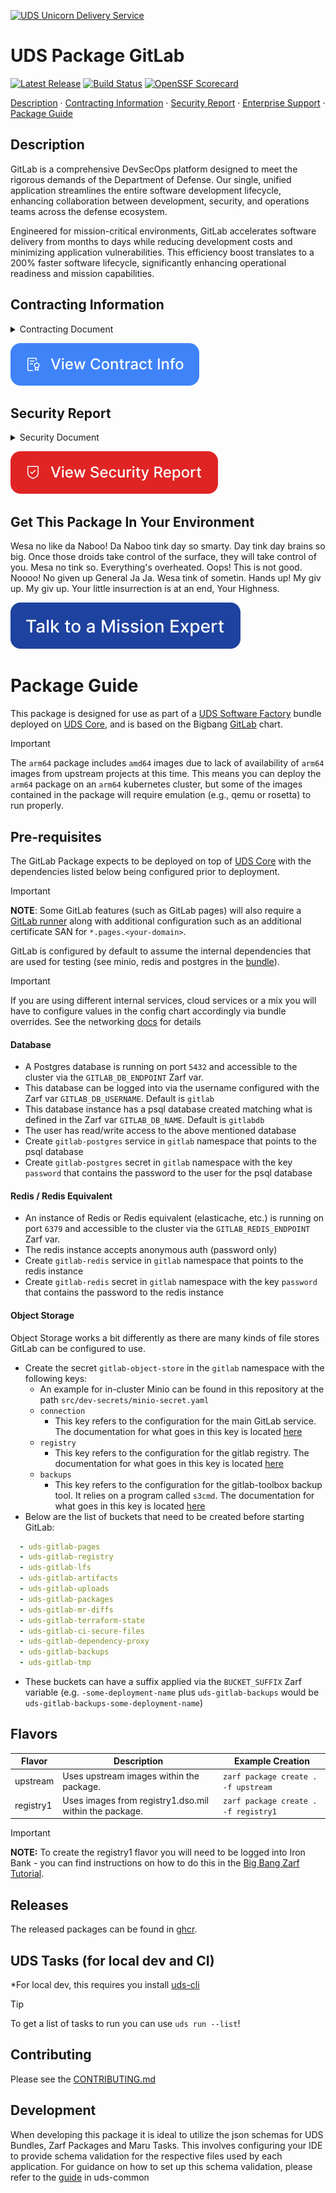 <a href="../README.md"><img width="200" alt="UDS Unicorn Delivery Service" src="https://github.com/defenseunicorns/uds-marketplace/assets/1349336/52deb6da-bef5-4501-8d97-e8a63b10dbc9"></a>

# UDS Package GitLab

[![Latest Release](https://img.shields.io/github/v/release/defenseunicorns/uds-package-gitlab)](https://github.com/defenseunicorns/uds-package-gitlab/releases)
[![Build Status](https://img.shields.io/github/actions/workflow/status/defenseunicorns/uds-package-gitlab/tag-and-release.yaml)](https://github.com/defenseunicorns/uds-package-gitlab/actions/workflows/tag-and-release.yaml)
[![OpenSSF Scorecard](https://api.securityscorecards.dev/projects/github.com/defenseunicorns/uds-package-gitlab/badge)](https://api.securityscorecards.dev/projects/github.com/defenseunicorns/uds-package-gitlab)

[Description](#description) ·
[Contracting Information](#contracting-information) ·
[Security Report](#security-report) ·
[Enterprise Support](#get-this-package-in-your-environment) ·
[Package Guide](#package-guide)

## Description

GitLab is a comprehensive DevSecOps platform designed to meet the rigorous demands of the Department of Defense. Our single, unified application streamlines the entire software development lifecycle, enhancing collaboration between development, security, and operations teams across the defense ecosystem.

Engineered for mission-critical environments, GitLab accelerates software delivery from months to days while reducing development costs and minimizing application vulnerabilities. This efficiency boost translates to a 200% faster software lifecycle, significantly enhancing operational readiness and mission capabilities.

## Contracting Information

<details><summary>Contracting Document</summary>

```txt
DoD Contracting Information
Application Name: [Insert Application Name]
Vendor: [Insert Vendor Name]
Contract Vehicle: [e.g., GSA Schedule, SEWP, Other]
Contract Number: [Insert Contract Number]
CAGE Code: [Insert Commercial and Government Entity Code]
NAICS Code: [Insert North American Industry Classification System Code]
Product Service Code (PSC): [Insert PSC]
Security Clearance Level: [e.g., Unclassified, Secret, Top Secret]
Authority to Operate (ATO) Status: [e.g., Approved, Pending, In Process]
Compliance:
NIST 800-53: [Yes/No]
CMMC Level: [Insert Level]
FedRAMP: [Yes/No - If yes, specify level]
Pricing Model: [e.g., Per User, Per Instance, Enterprise]
Small Business Status: [e.g., Small Business, Woman-Owned, Veteran-Owned, etc.]
Delivery Timeline: [Insert estimated delivery time]
POC for Contracting:
Name: [Insert Name]
Email: [Insert Email]
Phone: [Insert Phone Number]
Additional Notes: [Any other relevant contracting information]
```

</details>

[![Contracting Info](img/contract-info-tall.svg)](./placeholders/contracting-placeholder.md)

## Security Report

<details><summary>Security Document</summary>

```txt
DoD Security Report Information
Application Name: [Insert Application Name]
Version: [Insert Version Number]
Last Security Assessment Date: [MM/DD/YYYY]
Security Classification: [e.g., Unclassified, Secret, Top Secret]
Authority to Operate (ATO) Status:
Status: [e.g., Full ATO, Interim ATO, In Process]
Issuing Organization: [e.g., DoD Component]
Expiration Date: [MM/DD/YYYY]
Compliance Status:
NIST 800-53 Rev 5: [Compliant/Non-Compliant]
DISA STIG: [Compliant/Non-Compliant]
CMMC Level: [Insert Level]
FedRAMP: [Authorization level, if applicable]
Vulnerability Assessment:
Total Vulnerabilities: [Number]
Critical: [Number]
High: [Number]
Medium: [Number]
Low: [Number]
Penetration Test Results:
Date of Last Test: [MM/DD/YYYY]
Overall Risk Rating: [e.g., Low, Medium, High]
Key Findings: [Brief summary]
Encryption:
Data at Rest: [Algorithm and strength]
Data in Transit: [Protocol and strength]
Access Control:
Authentication Method: [e.g., CAC, 2FA, MFA]
Role-Based Access Control: [Yes/No]
Continuous Monitoring:
Real-time Threat Detection: [Yes/No]
Automated Vulnerability Scanning: [Frequency]
Incident Response Plan: [Yes/No]
Supply Chain Risk Management:
SCRM Plan: [Yes/No]
Third-Party Dependencies Assessed: [Yes/No]
Additional Security Features: [List any other relevant security features]
POC for Security Inquiries:
Name: [Insert Name]
Email: [Insert Email]
Phone: [Insert Phone Number]
Date of Report: [MM/DD/YYYY]
```

</details>

[![Security Package](img/security-report-tall.svg)](./placeholders/security-placeholder.md)

## Get This Package In Your Environment

Wesa no like da Naboo! Da Naboo tink day so smarty. Day tink day brains so big. Once those droids take control of the surface, they will take control of you. Mesa no tink so.
Everything's overheated. Oops! This is not good. Noooo! No given up General Ja Ja. Wesa tink of sometin. Hands up! My giv up. My giv up. Your little insurrection is at an end, Your Highness.

[![Talk to a Mission Expert](img/talk.svg)](./placeholders/support-placeholder.md)

# Package Guide

This package is designed for use as part of a [UDS Software Factory](https://github.com/defenseunicorns/uds-software-factory) bundle deployed on [UDS Core](https://github.com/defenseunicorns/uds-core), and is based on the Bigbang [GitLab](https://repo1.dso.mil/big-bang/product/packages/gitlab) chart.

> [!IMPORTANT]  
> The `arm64` package includes `amd64` images due to lack of availability of `arm64` images from upstream projects at this time. This means you can deploy the `arm64` package on an `arm64` kubernetes cluster, but some of the images contained in the package will require emulation (e.g., qemu or rosetta) to run properly.

## Pre-requisites

The GitLab Package expects to be deployed on top of [UDS Core](https://github.com/defenseunicorns/uds-core) with the dependencies listed below being configured prior to deployment.

> [!IMPORTANT]
> **NOTE**: Some GitLab features (such as GitLab pages) will also require a [GitLab runner](https://github.com/defenseunicorns/uds-package-gitlab-runner) along with additional configuration such as an additional certificate SAN for `*.pages.<your-domain>`.

GitLab is configured by default to assume the internal dependencies that are used for testing (see minio, redis and postgres in the [bundle](bundle/uds-bundle.yaml)).

> [!IMPORTANT]
> If you are using different internal services, cloud services or a mix you will have to configure values in the config chart accordingly via bundle overrides. See the networking [docs](docs/networking.md) for details

#### Database

- A Postgres database is running on port `5432` and accessible to the cluster via the `GITLAB_DB_ENDPOINT` Zarf var.
- This database can be logged into via the username configured with the Zarf var `GITLAB_DB_USERNAME`. Default is `gitlab`
- This database instance has a psql database created matching what is defined in the Zarf var `GITLAB_DB_NAME`. Default is `gitlabdb`
- The user has read/write access to the above mentioned database
- Create `gitlab-postgres` service in `gitlab` namespace that points to the psql database
- Create `gitlab-postgres` secret in `gitlab` namespace with the key `password` that contains the password to the user for the psql database

#### Redis / Redis Equivalent

- An instance of Redis or Redis equivalent (elasticache, etc.) is running on port `6379` and accessible to the cluster via the `GITLAB_REDIS_ENDPOINT` Zarf var.
- The redis instance accepts anonymous auth (password only)
- Create `gitlab-redis` service in `gitlab` namespace that points to the redis instance
- Create `gitlab-redis` secret in `gitlab` namespace with the key `password` that contains the password to the redis instance

#### Object Storage

Object Storage works a bit differently as there are many kinds of file stores GitLab can be configured to use.

- Create the secret `gitlab-object-store` in the `gitlab` namespace with the following keys:
  - An example for in-cluster Minio can be found in this repository at the path `src/dev-secrets/minio-secret.yaml`
  - `connection`
    - This key refers to the configuration for the main GitLab service. The documentation for what goes in this key is located [here](https://docs.gitlab.com/16.0/ee/administration/object_storage.html#configure-the-connection-settings)
  - `registry`
    - This key refers to the configuration for the gitlab registry. The documentation for what goes in this key is located [here](https://docs.docker.com/registry/configuration/#storage)
  - `backups`
    - This key refers to the configuration for the gitlab-toolbox backup tool. It relies on a program called `s3cmd`. The documentation for what goes in this key is located [here](https://s3tools.org/kb/item14.htm)
- Below are the list of buckets that need to be created before starting GitLab:

```yaml
  - uds-gitlab-pages
  - uds-gitlab-registry
  - uds-gitlab-lfs
  - uds-gitlab-artifacts
  - uds-gitlab-uploads
  - uds-gitlab-packages
  - uds-gitlab-mr-diffs
  - uds-gitlab-terraform-state
  - uds-gitlab-ci-secure-files
  - uds-gitlab-dependency-proxy
  - uds-gitlab-backups
  - uds-gitlab-tmp
```

- These buckets can have a suffix applied via the `BUCKET_SUFFIX` Zarf variable (e.g. `-some-deployment-name` plus `uds-gitlab-backups` would be `uds-gitlab-backups-some-deployment-name`)



## Flavors

| Flavor | Description | Example Creation |
| ------ | ----------- | ---------------- |
| upstream | Uses upstream images within the package. | `zarf package create . -f upstream` |
| registry1 | Uses images from registry1.dso.mil within the package. | `zarf package create . -f registry1` |

> [!IMPORTANT]
> **NOTE:** To create the registry1 flavor you will need to be logged into Iron Bank - you can find instructions on how to do this in the [Big Bang Zarf Tutorial](https://docs.zarf.dev/tutorials/6-big-bang/#setup).

## Releases

The released packages can be found in [ghcr](https://github.com/defenseunicorns/uds-package-gitlab/pkgs/container/packages%2Fuds%2Fgitlab).

## UDS Tasks (for local dev and CI)

*For local dev, this requires you install [uds-cli](https://github.com/defenseunicorns/uds-cli?tab=readme-ov-file#install)

> [!TIP]
> To get a list of tasks to run you can use `uds run --list`!

## Contributing

Please see the [CONTRIBUTING.md](./CONTRIBUTING.md)

## Development

When developing this package it is ideal to utilize the json schemas for UDS Bundles, Zarf Packages and Maru Tasks. This involves configuring your IDE to provide schema validation for the respective files used by each application. For guidance on how to set up this schema validation, please refer to the [guide](https://github.com/defenseunicorns/uds-common/blob/main/docs/development-ide-configuration.md) in uds-common